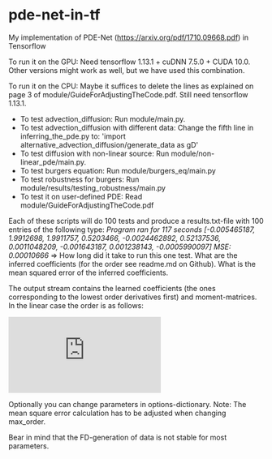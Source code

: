 # pde-net-in-tf
My implementation of PDE-Net (https://arxiv.org/pdf/1710.09668.pdf) in Tensorflow

To run it on the GPU: Need tensorflow 1.13.1 + cuDNN 7.5.0 + CUDA 10.0. Other versions might work as well, but we have used this combination.

To run it on the CPU: Maybe it suffices to delete the lines as explained on page 3 of module/GuideForAdjustingTheCode.pdf. Still need tensorflow 1.13.1.

- To test advection_diffusion:                      Run module/main.py.
- To test advection_diffusion with different data:  Change the fifth line in inferring_the_pde.py to: 'import alternative_advection_diffusion/generate_data as gD'
- To test diffusion with non-linear source:         Run module/non-linear_pde/main.py.
- To test burgers equation:                         Run module/burgers_eq/main.py
- To test robustness for burgers:                   Run module/results/testing_robustness/main.py
- To test it on user-defined PDE:                   Read module/GuideForAdjustingTheCode.pdf

Each of these scripts will do 100 tests and produce a results.txt-file with 100 entries of the following type:
    *Program ran for 117 seconds*
    *[-0.005465187, 1.9912698, 1.9911757, 0.5203466, -0.0024462892, 0.52137536, 0.0011048209, -0.001643187, 0.001238143, -0.0005990097]*
    *MSE: 0.00010666*
=> How long did it take to run this one test. What are the inferred coefficients (for the order see readme.md on Github). What is the mean squared error of the inferred coefficients.

The output stream contains the learned coefficients (the ones corresponding to the lowest order derivatives first) and moment-matrices.
In the linear case the order is as follows:

![equation](https://latex.codecogs.com/gif.latex?u_t%20%3D%20%5Cbegin%7Bpmatrix%7D%20u%20%26u_y%26u_x%26u_%7Byy%7D%26u_%7Bxy%7D%26u_%7Bxx%7D%26%20%5Ccdots%20%5Cend%7Bpmatrix%7D%20%5Ccdot%20%5Ctext%7Bcoef%7D)

Optionally you can change parameters in options-dictionary. Note: The mean square error calculation has to be adjusted when changing max_order.


Bear in mind that the FD-generation of data is not stable for most parameters.

